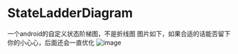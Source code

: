 # StateLadderDiagram
一个android的自定义状态阶梯图，不是折线图
图片如下，如果合适的话能否留下你的小心心，后面还会一直优化
![image](https://github.com/oyd5201/StateLadderDiagram/tree/main/app/src/main/res/raw/master/test.png)
